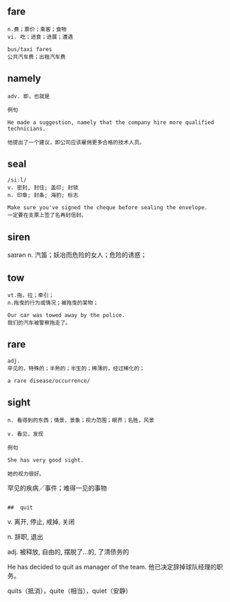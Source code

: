 ## fare
```
n.费；票价；乘客；食物
vi. 吃；进食；进展；遭遇

bus/taxi fares
公共汽车费；出租汽车费
```
## namely
```
adv. 即，也就是

例句

He made a suggestion, namely that the company hire more qualified technicians.

他提出了一个建议，即公司应该雇佣更多合格的技术人员。
```
## seal
```
/siːl/
v. 密封, 封住; 盖印; 封锁
n. 印章; 封条; 海豹; 标志

Make sure you've signed the cheque before sealing the envelope.
一定要在支票上签了名再封信封。
```

## siren
saɪrən
n. 汽笛；妖冶而危险的女人；危险的诱惑；


## tow
```
vt.拖，拉；牵引；
n.拖曳的行为或情况；被拖曳的某物；

Our car was towed away by the police.
我们的汽车被警察拖走了。
```
## rare
```
adj.
罕见的，特殊的；半熟的；半生的；稀薄的，经过稀化的；

a rare disease/occurrence/
```
## sight
```
n. 看得到的东西；情景，景象；视力范围；眼界；名胜，风景

v. 看见，发现

例句

She has very good sight.

她的视力很好。
```

罕见的疾病╱事件；难得一见的事物
```

##  quit
```
v. 离开, 停止, 戒掉, 关闭

n. 辞职, 退出

adj. 被释放, 自由的, 摆脱了…的, 了清债务的

He has decided to quit as manager of the team.
他已决定辞掉球队经理的职务。

quits（抵消），quite（相当），quiet（安静）
```

